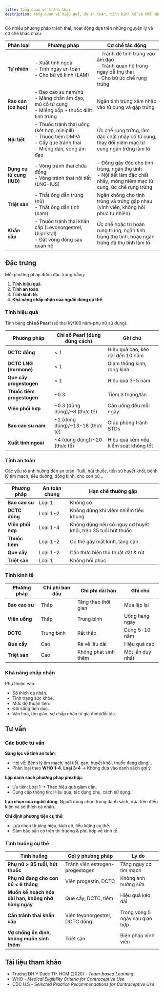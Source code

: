 ```yaml
---
title: Tổng quan về tránh thai
description: Tổng quan về hiệu quả, độ an toàn, tính kinh tế và khả năng chấp nhận của các phương pháp tránh thai.
---
```


Có nhiều phương pháp tránh thai, hoạt động dựa trên những nguyên lý và cơ chế khác nhau.

| Phân loại                 | Phương pháp                                                                                                             | Cơ chế tác động                                                                                                         |
| ------------------------- | ----------------------------------------------------------------------------------------------------------------------- | ----------------------------------------------------------------------------------------------------------------------- |
| **Tự nhiên**              | - Xuất tinh ngoài <br>- Tính ngày an toàn <br>- Cho bú vô kinh (LAM)                                                    | - Tránh để tinh trùng vào âm đạo <br>- Tránh quan hệ trong ngày dễ thụ thai <br>- Cho bú ức chế rụng trứng              |
| **Rào cản (cơ học)**      | - Bao cao su nam/nữ <br>- Màng chắn âm đạo, mũ cổ tử cung <br>- Miếng xốp + thuốc diệt tinh trùng                       | Ngăn tinh trùng xâm nhập vào tử cung và gặp trứng                                                                       |
| **Nội tiết**              | - Thuốc tránh thai uống (kết hợp, minipill) <br>- Thuốc tiêm DMPA <br>- Cấy que tránh thai <br>- Miếng dán, vòng âm đạo | Ức chế rụng trứng, làm đặc chất nhầy cổ tử cung, thay đổi niêm mạc tử cung ngăn trứng làm tổ                            |
| **Dụng cụ tử cung (IUD)** | - Vòng tránh thai chứa đồng <br>- Vòng tránh thai nội tiết (LNG-IUS)                                                    | - Đồng gây độc cho tinh trùng, ngăn thụ tinh <br>- Nội tiết làm đặc chất nhầy, mỏng niêm mạc tử cung, ức chế rụng trứng |
| **Triệt sản**             | - Thắt ống dẫn trứng (nữ) <br>- Thắt ống dẫn tinh (nam)                                                                 | Ngăn không cho tinh trùng và trứng gặp nhau (vĩnh viễn, không hồi phục tự nhiên)                                        |
| **Khẩn cấp**              | - Thuốc tránh thai khẩn cấp (Levonorgestrel, Ulipristal) <br>- Đặt vòng đồng sau quan hệ                                | Ức chế hoặc trì hoãn rụng trứng, ngăn tinh trùng thụ tinh, hoặc ngăn trứng đã thụ tinh làm tổ                           |

## Đặc trưng

Mỗi phương pháp được đặc trưng bằng:

1. **Tính hiệu quả**.
2. **Tính an toàn**.
3. **Tính kinh tế**.
4. **Khả năng chấp nhận của người dùng cụ thể**.

### Tính hiệu quả

Tính bằng **chỉ số Pearl** (số thai kỳ/100 năm-phụ nữ sử dụng).

| Phương pháp                | Chỉ số Pearl (dùng đúng cách)   | Ghi chú                              |
| -------------------------- | ------------------------------- | ------------------------------------ |
| **DCTC đồng**              | < 1                             | Hiệu quả cao, kéo dài đến 10 năm     |
| **DCTC LNG (hormone)**     | < 1                             | Giảm thống kinh, rong kinh           |
| **Que cấy progestogen**    | < 1                             | Hiệu quả 3-5 năm                     |
| **Thuốc tiêm progestogen** | ~0.3                            | Tiêm 3 tháng/lần                     |
| **Viên phối hợp**          | ~0.3 (dùng đúng)/~8 (thực tế)   | Cần uống đều mỗi ngày                |
| **Bao cao su nam**         | ~2 (dùng đúng)/~13-18 (thực tế) | Giúp phòng tránh STDs                |
| **Xuất tinh ngoài**        | ~4 (dùng đúng)/~20 (thực tế)    | Hiệu quả kém nếu kiểm soát không tốt |

### Tính an toàn

Các yếu tố ảnh hưởng đến an toàn: Tuổi, hút thuốc, tiền sử huyết khối, bệnh lý tim mạch, tiểu đường, động kinh, cho con bú...

| Phương pháp       | An toàn chung | Hạn chế thường gặp                                           |
| ----------------- | ------------- | ------------------------------------------------------------ |
| **Bao cao su**    | Loại 1        | Không có                                                     |
| **DCTC đồng**     | Loại 1-2      | Không dùng khi viêm nhiễm tiểu khung                         |
| **Viên phối hợp** | Loại 1-4      | Không dùng nếu có nguy cơ huyết khối, trên 35 tuổi hút thuốc |
| **Thuốc tiêm**    | Loại 1-2      | Có thể gây mất kinh, tăng cân                                |
| **Que cấy**       | Loại 1-2      | Cần thực hiện thủ thuật đặt & rút                            |
| **Triệt sản**     | Loại 1        | Không hồi phục                                               |

### Tính kinh tế

| Phương pháp    | Chi phí ban đầu | Chi phí dài hạn      | Ghi chú          |
| -------------- | --------------- | -------------------- | ---------------- |
| **Bao cao su** | Thấp            | Tăng theo thời gian  | Mua lặp lại      |
| **Viên uống**  | Thấp            | Trung bình           | Uống hàng ngày   |
| **DCTC**       | Trung bình      | Rất thấp             | Dùng 5-10 năm    |
| **Que cấy**    | Cao             | Rẻ về lâu dài        | Hiệu quả cao     |
| **Triệt sản**  | Cao             | Không phát sinh thêm | Một lần duy nhất |

### Khả năng chấp nhận

Phụ thuộc vào:

- Sở thích cá nhân.
- Tình trạng sức khỏe.
- Mức độ thuận tiện.
- Đời sống tình dục.
- Văn hóa, tôn giáo, sự chấp nhận từ gia đình/đối tác.

## Tư vấn

### Các bước tư vấn

**Sàng lọc về tính an toàn**:

- Hỏi về: Bệnh lý tim mạch, nội tiết, gan, huyết khối, thuốc đang dùng...
- Phân loại theo **WHO 1-4**. **Loại 3-4** → Không đưa vào danh sách gợi ý.

**Lập danh sách phương pháp phù hợp**:

- Ưu tiên: Loại 1 → Theo hiệu quả giảm dần.
- Cung cấp thông tin: Hiệu quả, tác dụng phụ, cách sử dụng.

**Lựa chọn của người dùng**: Người dùng chọn trong danh sách, dựa trên điều kiện và sở thích cá nhân.

**Chỉ định phương tiện cụ thể**:

- Lựa chọn thương hiệu, kích cỡ, liều lượng cụ thể.
- Đảm bảo sẵn có trên thị trường & phù hợp về kinh tế.

### Tình huống cụ thể

| Tình huống                                         | Gợi ý phương pháp               | Lý do                          |
| -------------------------------------------------- | ------------------------------- | ------------------------------ |
| **Phụ nữ > 35 tuổi, hút thuốc**                    | Tránh viên estrogen-progestogen | Tăng nguy cơ tim mạch          |
| **Phụ nữ đang cho con bú < 6 tháng**               | Viên progestin, DCTC            | Không ảnh hưởng sữa            |
| **Muốn kế hoạch hóa dài hạn, không nhớ hàng ngày** | Que cấy, DCTC, tiêm             | Hiệu quả kéo dài               |
| **Cần tránh thai khẩn cấp**                        | Viên levonorgestrel, DCTC đồng  | Trong vòng 5 ngày sau giao hợp |
| **Vợ chồng ổn định, không muốn sinh thêm**         | Triệt sản                       | Biện pháp vĩnh viễn            |

## Tài liệu tham khảo

- Trường ĐH Y Dược TP. HCM (2020) - _Team-based Learning_
- WHO - _Medical Eligibility Criteria for Contraceptive Use_
- CDC U.S - _Selected Practice Recommendations for Contraceptive Use_
